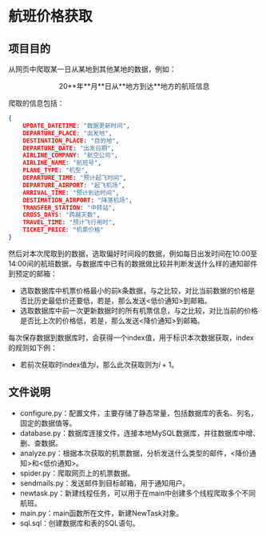 # 航班价格获取

## 项目目的

从网页中爬取某一日从某地到其他某地的数据，例如：

<center>20**年**月**日从**地方到达**地方的航班信息</center>

爬取的信息包括：

```json
{
    UPDATE_DATETIME: "数据更新时间",
    DEPARTURE_PLACE: "出发地",
    DESTINATION_PLACE: "目的地",
    DEPARTURE_DATE: "出发日期",
    AIRLINE_COMPANY: "航空公司",
    AIRLINE_NAME: "航班号",
    PLANE_TYPE: "机型",
    DEPARTURE_TIME: "预计起飞时间",
    DEPARTURE_AIRPORT: "起飞机场",
    ARRIVAL_TIME: "预计到达时间",
    DESTIMATION_AIRPORT: "降落机场",
    TRANSFER_STATION: "中转站",
    CROSS_DAYS: "跨越天数",
    TRAVEL_TIME: "预计飞行用时",
    TICKET_PRICE: "机票价格"
}
```

然后对本次爬取到的数据，选取偏好时间段的数据，例如每日出发时间在10:00至14:00间的航班数据，与数据库中已有的数据做比较并判断发送什么样的通知邮件到预定的邮箱：

- 选取数据库中机票价格最小的前k条数据，与之比较，对比当前数据的价格是否比历史最低价还要低，若是，那么发送<低价通知>到邮箱。
- 选取数据库中前一次更新数据时的所有机票信息，与之比较，对比当前的价格是否比上次的价格低，若是，那么发送<降价通知>到邮箱。

每次保存数据到数据库时，会获得一个index值，用于标识本次数据获取，index的规则如下例：

- 若前次获取时index值为$i$，那么此次获取则为$i+1$。

## 文件说明

- configure.py：配置文件，主要存储了静态常量，包括数据库的表名、列名，固定的数据值等。
- database.py：数据库连接文件，连接本地MySQL数据库，并往数据库中增、删、查数据。
- analyze.py：根据本次获取的机票数据，分析发送什么类型的邮件，<降价通知>和<低价通知>。
- spider.py：爬取网页上的机票数据。
- sendmails.py：发送邮件到目标邮箱，用于通知用户。
- newtask.py：新建线程任务，可以用于在main中创建多个线程爬取多个不同航班。
- main.py：main函数所在文件，新建NewTask对象。
- sql.sql：创建数据库和表的SQL语句。